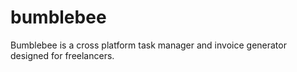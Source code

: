 # bumblebee
Bumblebee is a cross platform task manager and invoice generator designed for freelancers. 
